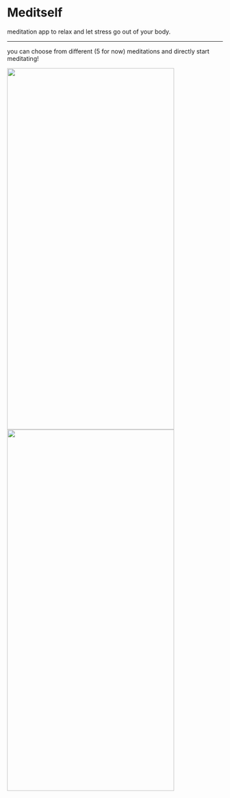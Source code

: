 # Meditself
meditation app to relax and let stress go out of your body.

---

you can choose from different (5 for now) meditations and directly start meditating!


<p float="left">
<img src="https://user-images.githubusercontent.com/48603868/199073080-9213574f-048f-4507-8a77-ec1eb6055cb4.png" width="390" height="844">

<img src="https://user-images.githubusercontent.com/48603868/199073098-6a7cf5a9-603a-4a9c-8486-7e67f63bbba4.png" width="390" height="844">
</p>
